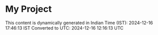 # My Project

This content is dynamically generated in Indian Time (IST): 2024-12-16 17:46:13 IST
Converted to UTC: 2024-12-16 12:16:13 UTC

